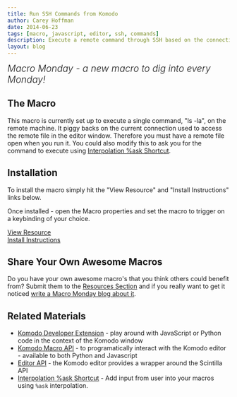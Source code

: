```yaml
---
title: Run SSH Commands from Komodo
author: Carey Hoffman
date: 2014-06-23
tags: [macro, javascript, editor, ssh, commands]
description: Execute a remote command through SSH based on the connection to a remote file in the editor
layout: blog
---
```


<div class="centered">
<h2 style="font-weight: 300; margin: 10px 0 25px 0"><em>Macro Monday - a new macro to dig into every Monday!</em></h2>
</div>

## The Macro

This macro is currently set up to execute a single command, "ls -la", on the remote
machine.  It piggy backs on the current connection used to access the remote file
in the editor window.  Therefore you must have a remote file open when you run it.
You could also modify this to ask you for the command to execute using [Interpolation %ask Shortcut][].

## Installation

To install the macro simply hit the "View Resource" and "Install Instructions"
links below.

Once installed - open the Macro properties and set the macro to trigger on a
keybinding of your choice.

<div class="centered">
    <div class="spacer"></div>
    <a href="http://komodoide.com/resources/macros/cgchoffman--sshcommands/" class="button big primary">
        <i class="icon icon-eye"></i>
        View Resource
    </a>
    <div class="spacer-half"></div>
    <span>
        <i class="icon icon-question"></i>
        <a href="http://komodoide.com/resources/install-instructions/#pane-macro" target="_blank">Install Instructions</a>
    </span>
</div>

## Share Your Own Awesome Macros

Do you have your own awesome macro's that you think others could benefit from?
Submit them to the [Resources Section] and if you really want to get it noticed
[write a Macro Monday blog about it][macromonday].

   [Resources Section]: /resources/submit-instructions/#pane-resources
   [macromonday]: /resources/submit-instructions/#pane-blogs

## Related Materials

* [Komodo Developer Extension][] - play around with JavaScript or Python code in
  the context of the Komodo window
* [Komodo Macro API][] - to programatically interact with the Komodo editor -
  available to both Python and Javascript
* [Editor API][] - the Komodo editor provides a wrapper around the Scintilla API
* [Interpolation %ask Shortcut][] - Add input from user into your macros using ```%ask```
interpolation.


[Komodo Developer Extension]: /framed/?http://community.activestate.com/node/1824
[Komodo Macro API]: /framed/?http://docs.activestate.com/komodo/8.5/macroapi.html
[Editor API]: http://www.scintilla.org/ScintillaDoc.html
[Interpolation %ask Shortcut]:http://docs.activestate.com/komodo/8.5/shortcuts.html#shortcuts_askcode_options
